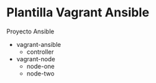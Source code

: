 # Plantilla Vagrant Ansible
Proyecto Ansible

  - vagrant-ansible
    - controller
  - vagrant-node
    - node-one
    - node-two
